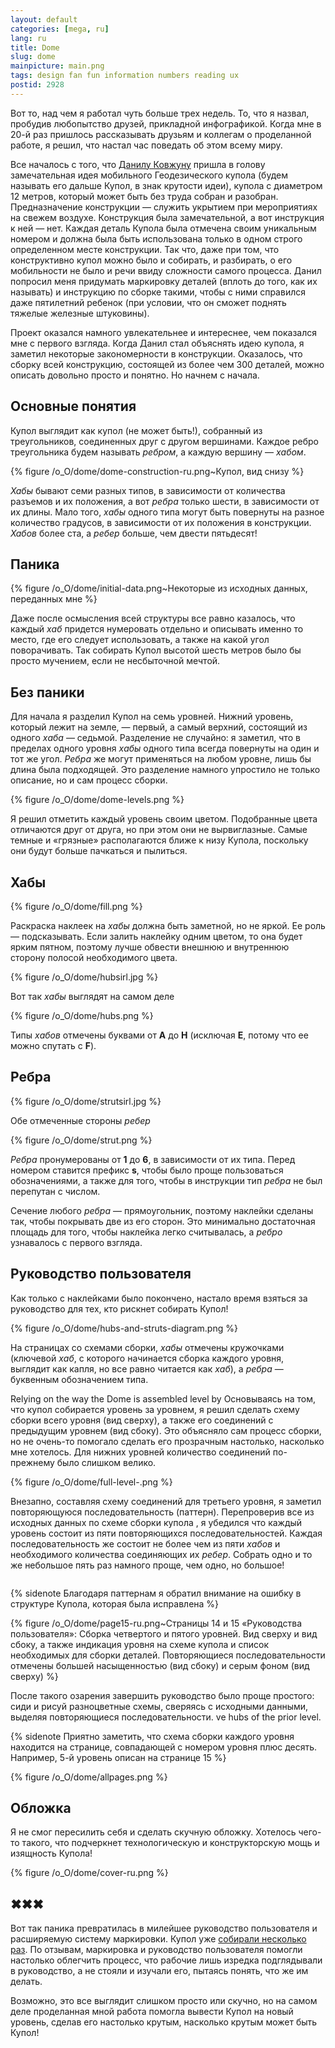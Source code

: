 ```yaml
---
layout: default
categories: [mega, ru]
lang: ru
title: Dome
slug: dome
mainpicture: main.png
tags: design fan fun information numbers reading ux 
postid: 2928
---
```



Вот то, над чем я работал чуть больше трех недель. То, что я назвал, пробудив любопытство друзей, прикладной инфографикой. Когда мне в 20-й раз пришлось рассказывать друзьям и коллегам о проделанной работе, я решил, что настал час поведать об этом всему миру.<!--more-->

Все началось с того, что <a href="http://www.facebook.com/dankvz">Данилу Ковжуну</a> пришла в голову замечательная идея мобильного Геодезического купола (будем называть его дальше Купол, в знак крутости идеи), купола с диаметром 12 метров, который может быть без труда собран и разобран. Предназначение конструкции — служить укрытием при мероприятиях на свежем воздухе. Конструкция была замечательной, а вот инструкция к ней — нет. Каждая деталь Купола была отмечена своим уникальным номером и должна была быть использована только в одном строго определенном месте конструкции. Так что, даже при том, что конструктивно купол можно было и собирать, и разбирать, о его мобильности не было и речи ввиду сложности самого процесса. Данил попросил меня придумать маркировку деталей (вплоть до того, как их называть) и инструкцию по сборке такими, чтобы с ними справился даже пятилетний ребенок (при условии, что он сможет поднять тяжелые железные штуковины).

Проект оказался намного увлекательнее и интереснее, чем показался мне с первого взгляда. Когда Данил стал объяснять идею купола, я заметил некоторые закономерности в конструкции. Оказалось, что сборку всей конструкцию, состоящей из более чем 300 деталей, можно описать довольно просто и понятно. Но начнем с начала.


## Основные понятия

Купол выглядит как купол (не может быть!), собранный из треугольников, соединенных друг с другом вершинами. Каждое ребро треугольника будем называть <i>ребром</i>, а каждую вершину — <i>хабом</i>.



{% figure /o_O/dome/dome-construction-ru.png~Купол, вид снизу %}

<i>Хабы</i> бывают семи разных типов, в зависимости от количества разъемов и их положения, а вот <i>ребра</i> только шести, в зависимости от их длины. Мало того, <i>хабы</i> одного типа могут быть повернуты на разное количество градусов, в зависимости от их положения в конструкции. <i>Хабов</i> более ста, а <i>ребер</i> больше, чем двести пятьдесят!



## Паника



{% figure /o_O/dome/initial-data.png~Некоторые из исходных данных, переданных мне %}



Даже после осмысления всей структуры все равно казалось, что каждый <i>хаб</i> придется нумеровать отдельно и описывать именно то место, где его следует использовать, а также на какой угол поворачивать. Так собирать Купол высотой шесть метров было бы просто мучением, если не несбыточной мечтой.



## Без паники

Для начала я разделил Купол на семь уровней. Нижний уровень, который лежит на земле, — первый, а самый верхний, состоящий из одного <i>хаба</i> — седьмой. Разделение не случайно: я заметил, что в пределах одного уровня <i>хабы</i> одного типа всегда повернуты на один и тот же угол. <i>Ребра</i> же могут применяться на любом уровне, лишь бы длина была подходящей. Это разделение намного упростило не только описание, но и сам процесс сборки.



{% figure /o_O/dome/dome-levels.png %}



Я решил отметить каждый уровень своим цветом. Подобранные цвета отличаются друг от друга, но при этом они не вырвиглазные. Самые темные и «грязные» располагаются ближе к низу Купола, поскольку они будут больше пачкаться и пылиться.



## Хабы

<div class="aside">
	<div class="aside-i">
		<div>

{% figure /o_O/dome/fill.png %}

<p>Раскраска наклеек на <i>хабы</i> должна быть заметной, но не яркой. Ее роль — подсказывать. Если залить наклейку одним цветом, то она будет ярким пятном, поэтому лучше обвести внешнюю и внутреннюю сторону полосой необходимого цвета.</p>

{% figure /o_O/dome/hubsirl.jpg %}

<p>Вот так <i>хабы</i> выглядят на самом деле</p>

</div></div></div>

{% figure /o_O/dome/hubs.png %}

Типы <i>хабов</i> отмечены буквами от <b>A</b> до <b>H</b> (исключая <b>E</b>, потому что ее можно спутать с <b>F</b>).



## Ребра
<div class="aside">
	<div class="aside-i">
		<div>
{% figure /o_O/dome/strutsirl.jpg %}

<p>Обе отмеченные стороны <i>ребер</i></p>
</div></div></div>
{% figure /o_O/dome/strut.png %}



<i>Ребра</i> пронумерованы от <b>1</b> до <b>6</b>, в зависимости от их типа. Перед номером ставится префикс <b>s</b>, чтобы было проще пользоваться обозначениями, а также для того, чтобы в инструкции тип <i>ребра</i> не был перепутан с числом. 


Сечение любого <i>ребра</i> — прямоугольник, поэтому наклейки сделаны так, чтобы покрывать две из его сторон. Это минимально достаточная площадь для того, чтобы наклейка легко считывалась, а <i>ребро</i> узнавалось с первого взгляда.



## Руководство пользователя

Как только с наклейками было покончено, настало время взяться за руководство для тех, кто рискнет собирать Купол!

<div class="aside">
	<div class="aside-i">
		<div>

{% figure /o_O/dome/hubs-and-struts-diagram.png %}

На страницах со схемами сборки, <i>хабы</i> отмечены кружочками (ключевой <i>хаб</i>, с которого начинается сборка каждого уровня, выглядит как капля, но все равно читается как <i>хаб</i>), а <i>ребра</i> — буквенным обозначением типа.
</div></div></div>

Relying on the way the Dome is assembled level by Основываясь на том, что купол собирается уровень за уровнем, я решил сделать схему сборки всего уровня (вид сверху), а также его соединений с предыдущим уровнем (вид сбоку). Это объясняло сам процесс сборки, но не очень-то помогало сделать его прозрачным настолько, насколько мне хотелось. Для нижних уровней количество соединений по-прежнему было слишком велико.



{% figure /o_O/dome/full-level-.png %}



<p style="padding-bottom: 1em;">Внезапно, составляя схему соединений для третьего уровня, я заметил повторяющуюся последовательность (паттерн). Перепроверив все из исходных данных по схеме сборки купола , я убедился что каждый уровень состоит из пяти повторяющихся последовательностей. Каждая последовательность же состоит не более чем из пяти <i>хабов</i> и необходимого количества соединяющих их <i>ребер</i>. Собрать одно и то же небольшое пять раз намного проще, чем одно, но большое!</p>



{% sidenote Благодаря паттернам я обратил внимание на ошибку в структуре Купола, которая была исправлена %}

{% figure /o_O/dome/page15-ru.png~Страницы 14 и 15 «Руководства пользователя»: Сборка четвертого и пятого уровней. Вид сверху и вид сбоку, а также индикация уровня на схеме купола и список необходимых для сборки деталей. Повторяющиеся последовательности отмечены большей насыщенностью (вид сбоку) и серым фоном (вид сверху) %}



После такого озарения завершить руководство было проще простого: сиди и рисуй разноцветные схемы, сверяясь с исходными данными, выделяя повторяющиеся последовательности.
ve hubs of the prior level.



{% sidenote Приятно заметить, что схема сборки каждого уровня находится на странице, совпадающей с номером уровня плюс десять. Например, 5-й уровень описан на странице 15 %}





{% figure /o_O/dome/allpages.png %}





## Обложка

Я не смог пересилить себя и сделать скучную обложку. Хотелось чего-то такого, что подчеркнет технологическую и конструкторскую мощь и изящность Купола!



{% figure /o_O/dome/cover-ru.png %}





## ✖✖✖

Вот так паника превратилась в милейшее руководство пользователя и расширяемую систему маркировки. Купол уже <a href="/o_O/dome/domes-ready.jpg">собирали несколько раз</a>. По отзывам, маркировка и руководство пользователя помогли настолько облегчить процесс, что рабочие лишь изредка подглядывали в руководство, а не стояли и изучали его, пытаясь понять, что же им делать.

Возможно, это все выглядит слишком просто или скучно, но на самом деле проделанная мной работа помогла вывести Купол на новый уровень, сделав его настолько крутым, насколько крутым может быть Купол!